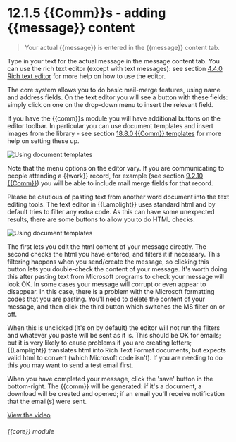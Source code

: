 # 12.1.5    {{Comm}}s - adding {{message}} content

> Your actual {{message}} is entered in the {{message}} content tab. 

Type in your text for the actual message in the message content tab. You can use the rich text editor (except with text messages): see section [4.4.0  Rich text editor](/help/index/v/{{version}}/p/4.4.0) for more help on how to use the editor.

The core system allows you to do basic mail-merge features, using name and address fields. On the text editor you will see a button with these fields: simply click on one on the drop-down menu to insert the relevant field.

If you have the {{comm}}s module you will have additional buttons on the editor toolbar. In particular you can use document templates and insert images from the library - see section [18.8.0  {{Comm}} templates](/help/index/v/{{version}}/p/18.8.0) for more help on setting these up.

![Using document templates]({{imgpath}}88a.png)

Note that the menu options on the editor vary. If you are communicating to people attending a {{work}} record, for example (see section [9.2.10  {{Comm}}](/help/index/v/{{version}}/p/9.2.10)) you will be able to include mail merge fields for that record.

Please be cautious of pasting text from another word document into the text editing tools. The text editor in {{Lamplight}} uses standard html and by default tries to filter any extra code. As this can have some unexpected results, there are some buttons to allow you to do HTML checks. 

![Using document templates]({{imgpath}}88b.png)

The first lets you edit the html content of your message directly. The second checks the html you have entered, and filters it if necessary. This filtering happens when you send/create the message, so clicking this button lets you double-check the content of your message. It's worth doing this after pasting text from Microsoft programs to check your message will look OK. In some cases your message will corrupt or even appear to disappear. In this case, there is a problem with the Microsoft formatting codes that you are pasting. You'll need to delete the content of your message, and then click the third button which switches the MS filter on or off. 

When this is unclicked (it's on by default) the editor will not run the filters and whatever you paste will be sent as it is. This should be OK for emails; but it is very likely to cause problems if you are creating letters; {{Lamplight}} translates html into Rich Text Format documents, but expects valid html to convert (which Microsoft code isn't). If you are needing to do this you may want to send a test email first. 

When you have completed your message, click the 'save' button in the bottom-right. The {{comm}} will be generated: if it's a document, a download will be created and opened; if an email you'll receive notification that the email(s) were sent. 

[View the video](/help/video/id/27)
###### {{core}} module

